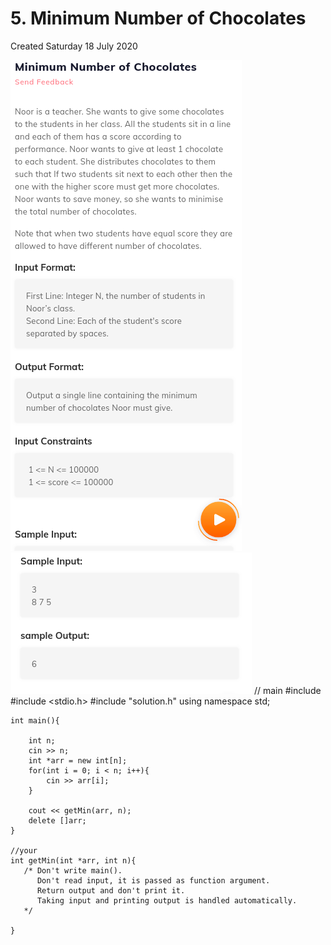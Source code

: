 # 5. Minimum Number of Chocolates
Created Saturday 18 July 2020

![](./5._Minimum_Number_of_Chocolates_-_80/pasted_image.png)
![](./5._Minimum_Number_of_Chocolates_-_80/pasted_image001.png)
	// main
	#include <iostream>
	#include <stdio.h>
	#include "solution.h"
	using namespace std;
	
	int main(){
	
	    int n;
	    cin >> n;
	    int *arr = new int[n];
	    for(int i = 0; i < n; i++){
	        cin >> arr[i];
	    }
	
	    cout << getMin(arr, n);
	    delete []arr;
	}
	
	//your
	int getMin(int *arr, int n){
	   /* Don't write main().
	      Don't read input, it is passed as function argument.
	      Return output and don't print it.
	      Taking input and printing output is handled automatically.
	   */
	
	}
	


